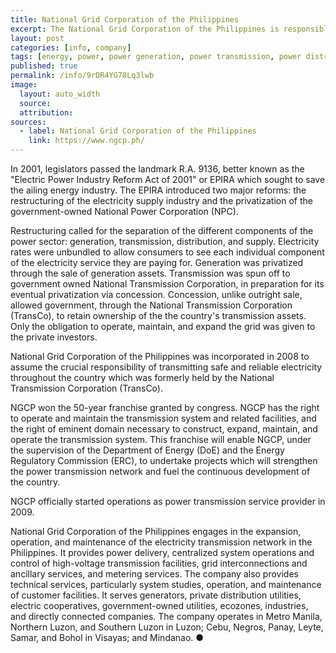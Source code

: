 ```yaml
---
title: National Grid Corporation of the Philippines
excerpt: The National Grid Corporation of the Philippines is responsible for transmitting safe and reliable electricity throughout the country since 2008 after the the National Transmission Corporation.
layout: post
categories: [info, company]
tags: [energy, power, power generation, power transmission, power distribution, power supply]
published: true
permalink: /info/9rDR4YG78Lq3lwb
image:
  layout: auto_width
  source: 
  attribution: 
sources:
  - label: National Grid Corporation of the Philippines
    link: https://www.ngcp.ph/
---
```


In 2001, legislators passed the landmark R.A. 9136, better known as the "Electric Power Industry Reform Act of 2001" or EPIRA which sought to save the ailing energy industry.
The EPIRA introduced two major reforms: the restructuring of the electricity supply industry and the privatization of the government-owned National Power Corporation (NPC).

Restructuring called for the separation of the different components of the power sector: generation, transmission, distribution, and supply.
Electricity rates were unbundled to allow consumers to see each individual component of the electricity service they are paying for.
Generation was privatized through the sale of generation assets.
Transmission was spun off to government owned National Transmission Corporation, in preparation for its eventual privatization via concession.
Concession, unlike outright sale, allowed government, through the National Transmission Corporation (TransCo), to retain ownership of the the country's transmission assets.
Only the obligation to operate, maintain, and expand the grid was given to the private investors.
 
National Grid Corporation of the Philippines was incorporated in 2008 to assume the crucial responsibility of transmitting safe and reliable electricity throughout the country which was formerly held by the National Transmission Corporation (TransCo).

NGCP won the 50-year franchise granted by congress. NGCP has the right to operate and maintain the transmission system and related facilities, and the right of eminent domain necessary to construct, expand, maintain, and operate the transmission system.
This franchise will enable NGCP, under the supervision of the Department of Energy (DoE) and the Energy Regulatory Commission (ERC), to undertake projects which will strengthen the power transmission network and fuel the continuous development of the country. 

NGCP officially started operations as power transmission service provider in 2009.

National Grid Corporation of the Philippines engages in the expansion, operation, and maintenance of the electricity transmission network in the Philippines.
It provides power delivery, centralized system operations and control of high-voltage transmission facilities, grid interconnections and ancillary services, and metering services.
The company also provides technical services, particularly system studies, operation, and maintenance of customer facilities.
It serves generators, private distribution utilities, electric cooperatives, government-owned utilities, ecozones, industries, and directly connected companies. The company operates in Metro Manila, Northern Luzon, and Southern Luzon in Luzon; Cebu, Negros, Panay, Leyte, Samar, and Bohol in Visayas; and Mindanao.
&#x25cf;

